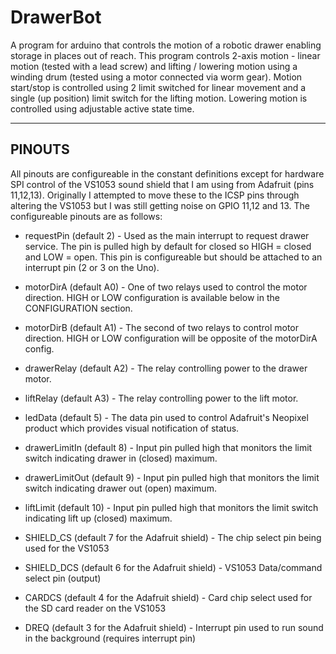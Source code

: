 # DrawerBot

A program for arduino that controls the motion of a robotic drawer enabling storage in places out of reach. This program controls 2-axis motion - linear motion (tested with a lead screw) and lifting / lowering motion using a winding drum (tested using a motor connected via worm gear). Motion start/stop is controlled using 2 limit switched for linear movement and a single (up position) limit switch for the lifting motion. Lowering motion is controlled using adjustable active state time.

----------------------

## PINOUTS

All pinouts are configureable in the constant definitions except for hardware SPI control of the VS1053 sound shield that I am using from Adafruit (pins 11,12,13). Originally I attempted to move these to the ICSP pins through altering the VS1053 but I was still getting noise on GPIO 11,12 and 13. The configureable pinouts are as follows:

* requestPin (default 2) - Used as the main interrupt to request drawer service. The pin is pulled high by default for closed so HIGH = closed and LOW = open. This pin is configureable but should be attached to an interrupt pin (2 or 3 on the Uno).

* motorDirA (default A0) - One of two relays used to control the motor direction. HIGH or LOW configuration is available below in the CONFIGURATION section.

* motorDirB (default A1) - The second of two relays to control motor direction. HIGH or LOW configuration will be opposite of the motorDirA config.

* drawerRelay (default A2) - The relay controlling power to the drawer motor.

* liftRelay (default A3) - The relay controlling power to the lift motor.

* ledData (default 5) - The data pin used to control Adafruit's Neopixel product which provides visual notification of status.

* drawerLimitIn (default 8) - Input pin pulled high that monitors the limit switch indicating drawer in (closed) maximum.

* drawerLimitOut (default 9) - Input pin pulled high that monitors the limit switch indicating drawer out (open) maximum.

* liftLimit (default 10) - Input pin pulled high that monitors the limit switch indicating lift up (closed) maximum.

* SHIELD_CS (default 7 for the Adafruit shield) - The chip select pin being used for the VS1053

* SHIELD_DCS (default 6 for the Adafruit shield) - VS1053 Data/command select pin (output)

* CARDCS (default 4 for the Adafruit shield) - Card chip select used for the SD card reader on the VS1053

* DREQ (default 3 for the Adafruit shield) - Interrupt pin used to run sound in the background (requires interrupt pin)